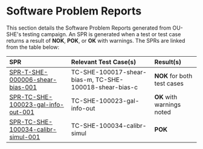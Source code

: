 # Software Problem Reports

This section details the Software Problem Reports generated from OU-SHE's testing campaign. An SPR is generated when a test or test case returns a result of **NOK**, **POK**, or **OK** with warnings. The SPRs are linked from the table below:

|  **SPR**       | **Relevant Test Case(s)** | **Result(s)** |
| :------------- | :------------------------ | :--------- |
| [SPR-T-SHE-000006-shear-bias-001](SPR-T-SHE-000006-shear-bias-001.html) | TC-SHE-100017-shear-bias-m, TC-SHE-100018-shear-bias-c | **NOK** for both test cases |
| [SPR-TC-SHE-100023-gal-info-out-001](SPR-TC-SHE-100023-gal-info-out-001.html) | TC-SHE-100023-gal-info-out | **OK** with warnings noted |
| [SPR-TC-SHE-100034-calibr-simul-001](SPR-TC-SHE-100034-calibr-simul-001.html) | TC-SHE-100034-calibr-simul | **POK** |
